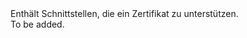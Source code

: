 <Namespace Name="Microsoft.Azure.Management.AppService.Fluent.AppServiceCertificate.Definition">
  <Docs>
    <summary>Enthält Schnittstellen, die ein Zertifikat zu unterstützen.</summary> 
    <remarks>To be added.</remarks>
  </Docs>
</Namespace>
